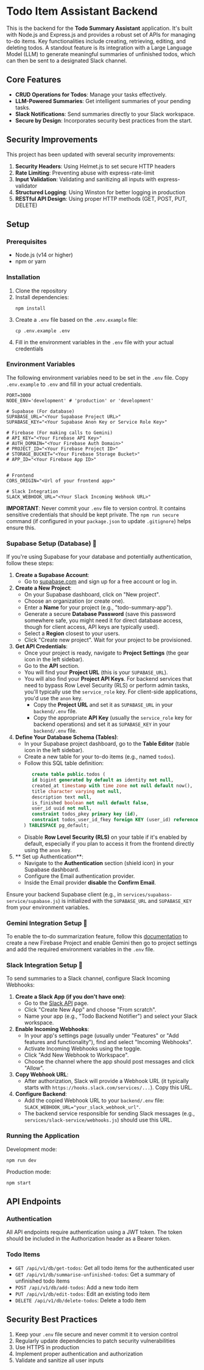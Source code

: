 # Todo Item Assistant Backend

This is the backend for the **Todo Summary Assistant** application. It's built with Node.js and Express.js and provides a robust set of APIs for managing to-do items. Key functionalities include creating, retrieving, editing, and deleting todos. A standout feature is its integration with a Large Language Model (LLM) to generate meaningful summaries of unfinished todos, which can then be sent to a designated Slack channel.

## Core Features
*   **CRUD Operations for Todos**: Manage your tasks effectively.
*   **LLM-Powered Summaries**: Get intelligent summaries of your pending tasks.
*   **Slack Notifications**: Send summaries directly to your Slack workspace.
*   **Secure by Design**: Incorporates security best practices from the start.

## Security Improvements

This project has been updated with several security improvements:

1. **Security Headers**: Using Helmet.js to set secure HTTP headers
2. **Rate Limiting**: Preventing abuse with express-rate-limit
3. **Input Validation**: Validating and sanitizing all inputs with express-validator
4. **Structured Logging**: Using Winston for better logging in production
5. **RESTful API Design**: Using proper HTTP methods (GET, POST, PUT, DELETE)

## Setup

### Prerequisites

- Node.js (v14 or higher)
- npm or yarn

### Installation

1. Clone the repository
2. Install dependencies:
   ```
   npm install
   ```
3. Create a `.env` file based on the `.env.example` file:
   ```
   cp .env.example .env
   ```
4. Fill in the environment variables in the `.env` file with your actual credentials

### Environment Variables

The following environment variables need to be set in the `.env` file. Copy `.env.example` to `.env` and fill in your actual credentials.

```
PORT=3000
NODE_ENV='development' # 'production' or 'development'

# Supabase (For database)
SUPABASE_URL="<Your Supabase Project URL>"
SUPABASE_KEY="<Your Supabase Anon Key or Service Role Key>"

# Firebase (For making calls to Gemini)
# API_KEY="<Your Firebase API Key>"
# AUTH_DOMAIN="<Your Firebase Auth Domain>"
# PROJECT_ID="<Your Firebase Project ID>"
# STORAGE_BUCKET="<Your Firebase Storage Bucket>"
# APP_ID="<Your Firebase App ID>"


# Frontend
CORS_ORIGIN="<Url of your frontend app>"

# Slack Integration
SLACK_WEBHOOK_URL="<Your Slack Incoming Webhook URL>"
```

**IMPORTANT**: Never commit your `.env` file to version control. It contains sensitive credentials that should be kept private. The `npm run secure` command (if configured in your `package.json` to update `.gitignore`) helps ensure this.

### Supabase Setup (Database) 💾

If you're using Supabase for your database and potentially authentication, follow these steps:

1.  **Create a Supabase Account**:
    *   Go to [supabase.com](https://supabase.com) and sign up for a free account or log in.
2.  **Create a New Project**:
    *   On your Supabase dashboard, click on "New project".
    *   Choose an organization (or create one).
    *   Enter a **Name** for your project (e.g., "todo-summary-app").
    *   Generate a secure **Database Password** (save this password somewhere safe, you might need it for direct database access, though for client access, API keys are typically used).
    *   Select a **Region** closest to your users.
    *   Click "Create new project". Wait for your project to be provisioned.
3.  **Get API Credentials**:
    *   Once your project is ready, navigate to **Project Settings** (the gear icon in the left sidebar).
    *   Go to the **API** section.
    *   You will find your **Project URL** (this is your `SUPABASE_URL`).
    *   You will also find your **Project API Keys**. For backend services that need to bypass Row Level Security (RLS) or perform admin tasks, you'll typically use the `service_role` key. For client-side applications, you'd use the `anon` key.
        *   Copy the **Project URL** and set it as `SUPABASE_URL` in your `backend/.env` file.
        *   Copy the appropriate **API Key** (usually the `service_role` key for backend operations) and set it as `SUPABASE_KEY` in your `backend/.env` file.
4.  **Define Your Database Schema (Tables)**:
    *   In your Supabase project dashboard, go to the **Table Editor** (table icon in the left sidebar).
    *   Create a new table for your to-do items (e.g., named `todos`).
    *   Follow this SQL table definition:
      ```sql
            create table public.todos (
            id bigint generated by default as identity not null,
            created_at timestamp with time zone not null default now(),
            title character varying not null,
            description text null,
            is_finished boolean not null default false,
            user_id uuid not null,
            constraint todos_pkey primary key (id),
            constraint todos_user_id_fkey foreign KEY (user_id) references auth.users (id) on update CASCADE on delete CASCADE
         ) TABLESPACE pg_default;
      ```
    *   Disable **Row Level Security (RLS)** on your table if it's  enabled by default, especially if you plan to access it from the frontend directly using the `anon` key.
5.  ** Set up Authentication**:
    *   Navigate to the **Authentication** section (shield icon) in your Supabase dashboard.
    *   Configure the Email authentication provider.
    * Inside the Email provider **disable** the **Confirm Email**.

Ensure your backend Supabase client (e.g., in `services/supabass-service/supabase.js`) is initialized with the `SUPABASE_URL` and `SUPABASE_KEY` from your environment variables.

### Gemini Integration Setup 🤖

To enable the to-do summarization feature, follow this [documentation](https://firebase.google.com/docs/ai-logic/get-started) to create a new Firebase Project and enable Gemini then go to project settings and add the required environment variables in the `.env` file.

### Slack Integration Setup 💬

To send summaries to a Slack channel, configure Slack Incoming Webhooks:

1.  **Create a Slack App (if you don't have one)**:
    *   Go to the [Slack API](https://api.slack.com/apps) page.
    *   Click "Create New App" and choose "From scratch".
    *   Name your app (e.g., "Todo Backend Notifier") and select your Slack workspace.
2.  **Enable Incoming Webhooks**:
    *   In your app's settings page (usually under "Features" or "Add features and functionality"), find and select "Incoming Webhooks".
    *   Activate Incoming Webhooks using the toggle.
    *   Click "Add New Webhook to Workspace".
    *   Choose the channel where the app should post messages and click "Allow".
3.  **Copy Webhook URL**:
    *   After authorization, Slack will provide a Webhook URL (it typically starts with `https://hooks.slack.com/services/...`). Copy this URL.
4.  **Configure Backend**:
    *   Add the copied Webhook URL to your `backend/.env` file: `SLACK_WEBHOOK_URL="your_slack_webhook_url"`.
    *   The backend service responsible for sending Slack messages (e.g., `services/slack-service/webhooks.js`) should use this URL.

### Running the Application

Development mode:
```
npm run dev
```

Production mode:
```
npm start
```

## API Endpoints

### Authentication

All API endpoints require authentication using a JWT token. The token should be included in the Authorization header as a Bearer token.

### Todo Items

- `GET /api/v1/db/get-todos`: Get all todo items for the authenticated user
- `GET /api/v1/db/summarise-unfinished-todos`: Get a summary of unfinished todo items
- `POST /api/v1/db/add-todos`: Add a new todo item
- `PUT /api/v1/db/edit-todos`: Edit an existing todo item
- `DELETE /api/v1/db/delete-todos`: Delete a todo item

## Security Best Practices

1. Keep your `.env` file secure and never commit it to version control
2. Regularly update dependencies to patch security vulnerabilities
3. Use HTTPS in production
4. Implement proper authentication and authorization
5. Validate and sanitize all user inputs
